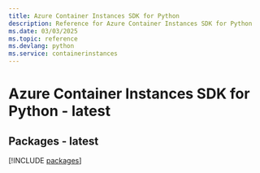 ```yaml
---
title: Azure Container Instances SDK for Python
description: Reference for Azure Container Instances SDK for Python
ms.date: 03/03/2025
ms.topic: reference
ms.devlang: python
ms.service: containerinstances
---
```

# Azure Container Instances SDK for Python - latest
## Packages - latest
[!INCLUDE [packages](container-instances-index.md)]